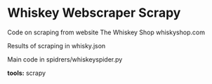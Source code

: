 # Whiskey Webscraper Scrapy

Code on scraping from website The Whiskey Shop whiskyshop.com

Results of scraping in whisky.json

Main code in spidrers/whiskeyspider.py

**tools:** scrapy